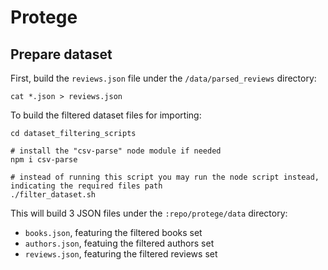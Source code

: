 # Protege

## Prepare dataset

First, build the `reviews.json` file under the `/data/parsed_reviews` directory:

```
cat *.json > reviews.json
```

To build the filtered dataset files for importing:

```
cd dataset_filtering_scripts

# install the "csv-parse" node module if needed
npm i csv-parse

# instead of running this script you may run the node script instead, indicating the required files path
./filter_dataset.sh
```

This will build 3 JSON files under the `:repo/protege/data` directory:

- `books.json`, featuring the filtered books set
- `authors.json`, featuing the filtered authors set
- `reviews.json`, featuring the filtered reviews set
